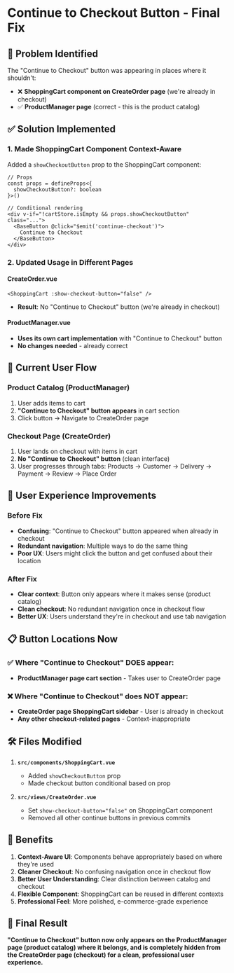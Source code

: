 # Continue to Checkout Button - Final Fix

## 🎯 **Problem Identified**
The "Continue to Checkout" button was appearing in places where it shouldn't:
- ❌ **ShoppingCart component on CreateOrder page** (we're already in checkout)
- ✅ **ProductManager page** (correct - this is the product catalog)

## ✅ **Solution Implemented**

### **1. Made ShoppingCart Component Context-Aware**
Added a `showCheckoutButton` prop to the ShoppingCart component:

```vue
// Props
const props = defineProps<{
  showCheckoutButton?: boolean
}>()

// Conditional rendering
<div v-if="!cartStore.isEmpty && props.showCheckoutButton" class="...">
  <BaseButton @click="$emit('continue-checkout')">
    Continue to Checkout
  </BaseButton>
</div>
```

### **2. Updated Usage in Different Pages**

#### **CreateOrder.vue** 
```vue
<ShoppingCart :show-checkout-button="false" />
```
- **Result**: No "Continue to Checkout" button (we're already in checkout)

#### **ProductManager.vue**
- **Uses its own cart implementation** with "Continue to Checkout" button
- **No changes needed** - already correct

## 🔄 **Current User Flow**

### **Product Catalog (ProductManager)**
1. User adds items to cart
2. **"Continue to Checkout" button appears** in cart section
3. Click button → Navigate to CreateOrder page

### **Checkout Page (CreateOrder)**
1. User lands on checkout with items in cart
2. **No "Continue to Checkout" button** (clean interface)
3. User progresses through tabs: Products → Customer → Delivery → Payment → Review → Place Order

## 🎨 **User Experience Improvements**

### **Before Fix**
- **Confusing**: "Continue to Checkout" button appeared when already in checkout
- **Redundant navigation**: Multiple ways to do the same thing
- **Poor UX**: Users might click the button and get confused about their location

### **After Fix**
- **Clear context**: Button only appears where it makes sense (product catalog)
- **Clean checkout**: No redundant navigation once in checkout flow
- **Better UX**: Users understand they're in checkout and use tab navigation

## 📋 **Button Locations Now**

### ✅ **Where "Continue to Checkout" DOES appear:**
- **ProductManager page cart section** - Takes user to CreateOrder page

### ❌ **Where "Continue to Checkout" does NOT appear:**
- **CreateOrder page ShoppingCart sidebar** - User is already in checkout
- **Any other checkout-related pages** - Context-inappropriate

## 🛠 **Files Modified**

1. **`src/components/ShoppingCart.vue`**
   - Added `showCheckoutButton` prop
   - Made checkout button conditional based on prop

2. **`src/views/CreateOrder.vue`**
   - Set `show-checkout-button="false"` on ShoppingCart component
   - Removed all other continue buttons in previous commits

## 🚀 **Benefits**

1. **Context-Aware UI**: Components behave appropriately based on where they're used
2. **Cleaner Checkout**: No confusing navigation once in checkout flow
3. **Better User Understanding**: Clear distinction between catalog and checkout
4. **Flexible Component**: ShoppingCart can be reused in different contexts
5. **Professional Feel**: More polished, e-commerce-grade experience

## 🎯 **Final Result**

**"Continue to Checkout" button now only appears on the ProductManager page (product catalog) where it belongs, and is completely hidden from the CreateOrder page (checkout) for a clean, professional user experience.**